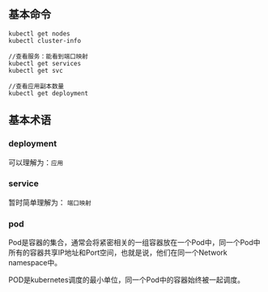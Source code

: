 ## 基本命令

```
kubectl get nodes
kubectl cluster-info 

//查看服务：能看到端口映射
kubectl get services
kubectl get svc

//查看应用副本数量
kubectl get deployment
```


## 基本术语

### deployment
可以理解为：`应用`

### service
暂时简单理解为： `端口映射`

### pod
Pod是容器的集合，通常会将紧密相关的一组容器放在一个Pod中，同一个Pod中所有的容器共享IP地址和Port空间，也就是说，他们在同一个Network namespace中。

POD是kubernetes调度的最小单位，同一个Pod中的容器始终被一起调度。


